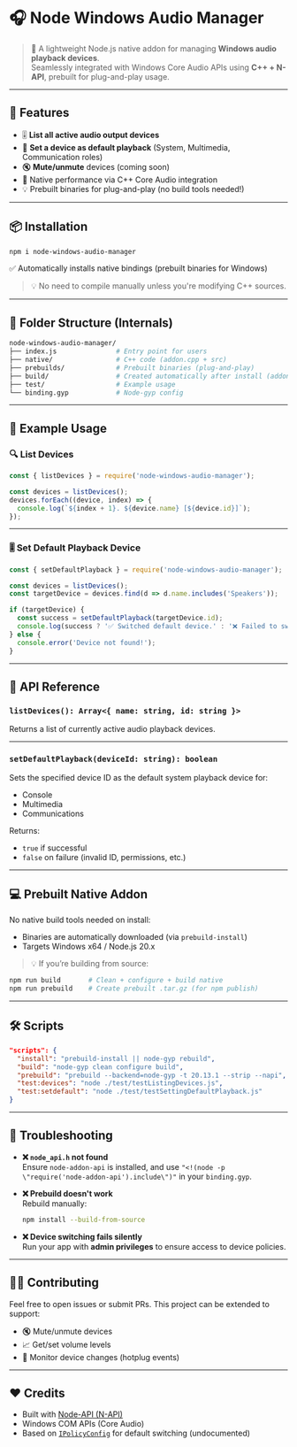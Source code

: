 # 🎧 Node Windows Audio Manager

> 🔧 A lightweight Node.js native addon for managing **Windows audio playback devices**.  
> Seamlessly integrated with Windows Core Audio APIs using **C++ + N-API**, prebuilt for plug-and-play usage.

---

## 🚀 Features

- 🎚️ **List all active audio output devices**
- 🔄 **Set a device as default playback** (System, Multimedia, Communication roles)
- 🔇 **Mute/unmute** devices (coming soon)
- 🧩 Native performance via C++ Core Audio integration
- 💡 Prebuilt binaries for plug-and-play (no build tools needed!)

---

## 📦 Installation

```bash
npm i node-windows-audio-manager
```

✅ Automatically installs native bindings (prebuilt binaries for Windows)

> 💡 No need to compile manually unless you're modifying C++ sources.

---

## 📁 Folder Structure (Internals)

```bash
node-windows-audio-manager/
├── index.js               # Entry point for users
├── native/                # C++ code (addon.cpp + src)
├── prebuilds/             # Prebuilt binaries (plug-and-play)
├── build/                 # Created automatically after install (addon.node)
├── test/                  # Example usage
└── binding.gyp            # Node-gyp config
```

---

## 🧪 Example Usage

### 🔍 List Devices

```js
const { listDevices } = require('node-windows-audio-manager');

const devices = listDevices();
devices.forEach((device, index) => {
  console.log(`${index + 1}. ${device.name} [${device.id}]`);
});
```

---

### 🎚️ Set Default Playback Device

```js
const { setDefaultPlayback } = require('node-windows-audio-manager');

const devices = listDevices();
const targetDevice = devices.find(d => d.name.includes('Speakers'));

if (targetDevice) {
  const success = setDefaultPlayback(targetDevice.id);
  console.log(success ? '✅ Switched default device.' : '❌ Failed to switch.');
} else {
  console.error('Device not found!');
}
```

---

## 📘 API Reference

### `listDevices(): Array<{ name: string, id: string }>`

Returns a list of currently active audio playback devices.

---

### `setDefaultPlayback(deviceId: string): boolean`

Sets the specified device ID as the default system playback device for:

- Console
- Multimedia
- Communications

Returns:

- `true` if successful
- `false` on failure (invalid ID, permissions, etc.)

---

## 💻 Prebuilt Native Addon

No native build tools needed on install:

- Binaries are automatically downloaded (via `prebuild-install`)
- Targets Windows x64 / Node.js 20.x

> 💡 If you’re building from source:

```bash
npm run build       # Clean + configure + build native
npm run prebuild    # Create prebuilt .tar.gz (for npm publish)
```

---

## 🛠️ Scripts

```json
"scripts": {
  "install": "prebuild-install || node-gyp rebuild",
  "build": "node-gyp clean configure build",
  "prebuild": "prebuild --backend=node-gyp -t 20.13.1 --strip --napi",
  "test:devices": "node ./test/testListingDevices.js",
  "test:setdefault": "node ./test/testSettingDefaultPlayback.js"
}
```

---

## 🐞 Troubleshooting

- **❌ `node_api.h` not found**  
  Ensure `node-addon-api` is installed, and use `"<!(node -p \"require('node-addon-api').include\")"` in your `binding.gyp`.

- **❌ Prebuild doesn't work**  
  Rebuild manually:

  ```bash
  npm install --build-from-source
  ```

- **❌ Device switching fails silently**  
  Run your app with **admin privileges** to ensure access to device policies.

---

## 🧑‍💻 Contributing

Feel free to open issues or submit PRs. This project can be extended to support:

- 🔇 Mute/unmute devices
- 📈 Get/set volume levels
- 🔁 Monitor device changes (hotplug events)

---

## ❤️ Credits

- Built with [Node-API (N-API)](https://nodejs.org/api/n-api.html)
- Windows COM APIs (Core Audio)
- Based on [`IPolicyConfig`](https://github.com/tartakynov/audioswitch/blob/master/IPolicyConfig.h) for default switching (undocumented)
